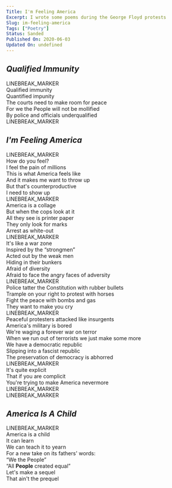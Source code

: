 ```yaml
---
Title: I'm Feeling America
Excerpt: I wrote some poems during the George Floyd protests
Slug: im-feeling-america
Tags: ["Poetry"]
Status: Sanded
Published On: 2020-06-03
Updated On: undefined
---
```


## _Qualified Immunity_

LINEBREAK_MARKER  
Qualified immunity  
Quantified impunity  
The courts need to make room for peace  
For we the People will not be mollified  
By police and officials underqualified  
LINEBREAK_MARKER

## _I'm Feeling America_

LINEBREAK_MARKER  
How do you feel?  
I feel the pain of millions  
This is what America feels like  
And it makes me want to throw up  
But that's counterproductive  
I need to show up  
LINEBREAK_MARKER  
America is a collage  
But when the cops look at it  
All they see is printer paper  
They only look for marks  
Arrest as white-out  
LINEBREAK_MARKER  
It's like a war zone  
Inspired by the “strongmen”  
Acted out by the weak men  
Hiding in their bunkers  
Afraid of diversity  
Afraid to face the angry faces of adversity  
LINEBREAK_MARKER  
Police tatter the Constitution with rubber bullets  
Trample on your right to protest with horses  
Fight the peace with bombs and gas  
They want to make you cry  
LINEBREAK_MARKER  
Peaceful protesters attacked like insurgents  
America's military is bored  
We're waging a forever war on terror  
When we run out of terrorists we just make some more  
We have a democratic republic  
Slipping into a fascist republic  
The preservation of democracy is abhorred  
LINEBREAK_MARKER  
It's quite explicit  
That if you are complicit  
You're trying to make America nevermore  
LINEBREAK_MARKER  
LINEBREAK_MARKER

## _America Is A Child_

LINEBREAK_MARKER  
America is a child  
It can learn  
We can teach it to yearn  
For a new take on its fathers' words:  
“We the People”  
“All **People** created equal”  
Let's make a sequel  
That ain't the prequel
